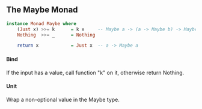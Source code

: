 
## The Maybe Monad

```haskell
instance Monad Maybe where
    (Just x) >>= k      = k x     -- Maybe a -> (a -> Maybe b) -> Maybe b
    Nothing  >>= _      = Nothing

    return x            = Just x  -- a -> Maybe a
```

<div class="fragment">
    <h4>Bind</h4>
    <p>If the input has a value, call function "k" on it, otherwise return Nothing.</p>
    <h4>Unit</h4>
    <p>Wrap a non-optional value in the Maybe type.</p>
</div>
